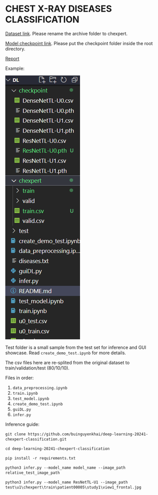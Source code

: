 # CHEST X-RAY DISEASES CLASSIFICATION
[Dataset link](https://www.kaggle.com/datasets/ashery/chexpert). Please rename the archive folder to chexpert.

[Model checkpoint link](https://drive.google.com/drive/folders/1jxqVEDs67HrPaRtKtaOJvb3OpqdeHwG4?usp=sharing). Please put the checkpoint folder inside the root directory.

[Report](https://github.com/buinguyenkhai/deep-learning-20241-chexpert-classification/blob/main/dl_project_report.pdf)

Example:


![alt text](image.png)

Test folder is a small sample from the test set for inference and GUI showcase. Read `create_demo_test.ipynb` for more details.

The csv files here are re-splited from the original dataset to train/validation/test (80/10/10).


Files in order:
1. `data_preprocessing.ipynb`
2. `train.ipynb`
3. `test_model.ipynb`
4. `create_demo_test.ipynb`
5. `guiDL.py`
6. `infer.py`

Inference guide:
```
git clone https://github.com/buinguyenkhai/deep-learning-20241-chexpert-classification.git
```
```
cd deep-learning-20241-chexpert-classification
```
```
pip install -r requirements.txt
```
```
python3 infer.py --model_name model_name --image_path relative_test_image_path
```
```
python3 infer.py --model_name ResNetTL-U1 --image_path test\u1\chexpert\train\patient00005\study1\view1_frontal.jpg
```
